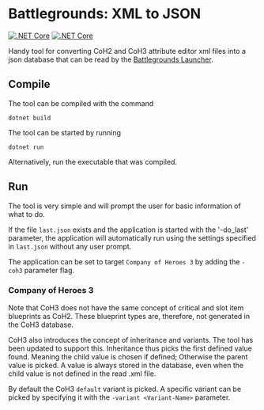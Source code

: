# Battlegrounds: XML to JSON

[![.NET Core](https://github.com/BattlegroundsCoH/coh2-xml-json/actions/workflows/dotnetcore.yml/badge.svg)](https://github.com/BattlegroundsCoH/coh2-xml-json/actions/workflows/dotnetcore.yml)
[![.NET Core](https://github.com/BattlegroundsCoH/coh2-xml-json/actions/workflows/dotnettest.yml/badge.svg)](https://github.com/BattlegroundsCoH/coh2-xml-json/actions/workflows/dotnettest.yml)

Handy tool for converting CoH2 and CoH3 attribute editor xml files into a json database that can be read by the [Battlegrounds Launcher](https://github.com/BattlegroundsCoH/coh-battlegrounds).


## Compile

The tool can be compiled with the command

```
dotnet build
```

The tool can be started by running

```
dotnet run
```

Alternatively, run the executable that was compiled.

## Run

The tool is very simple and will prompt the user for basic information of what to do.

If the file `last.json` exists and the application is started with the '-do_last' parameter, the application will automatically run using the settings specified in `last.json` without any user prompt.

The application can be set to target `Company of Heroes 3` by adding the `-coh3` parameter flag.

### Company of Heroes 3
Note that CoH3 does not have the same concept of critical and slot item blueprints as CoH2. These blueprint types are, therefore, not generated in the CoH3 database.

CoH3 also introduces the concept of inheritance and variants. The tool has been updated to support this. Inheritance thus picks the first defined value found. Meaning the child value is chosen if defined; Otherwise the parent value is picked. A value is always stored in the database, even when the child value is not defined in the read .xml file.

By default the CoH3 `default` variant is picked. A specific variant can be picked by specifying it with the `-variant <Variant-Name>` parameter.